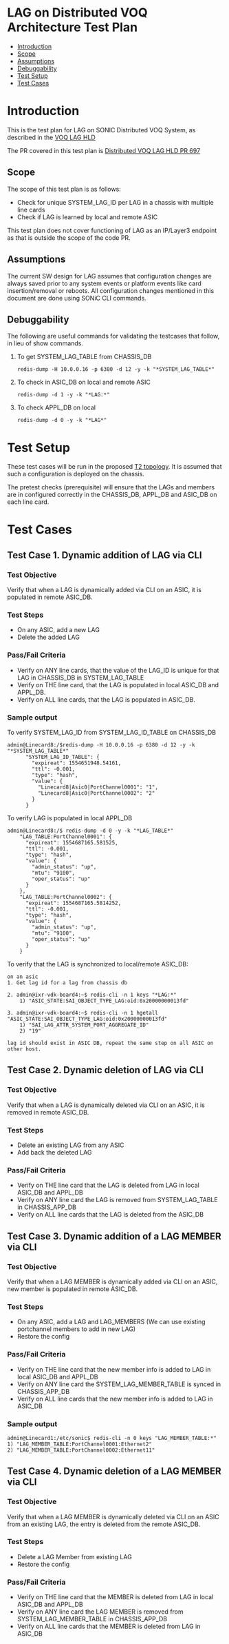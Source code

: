 # **LAG on Distributed VOQ Architecture Test Plan**

 - [Introduction](#introduction)
 - [Scope](#scope)
 - [Assumptions](#assumptions)
 - [Debuggability](#debuggability)
 - [Test Setup](#test-setup)
 - [Test Cases](#test-cases)
     
# Introduction 

This is the test plan for LAG on SONIC Distributed VOQ System, as described in the [VOQ LAG HLD](https://github.com/Azure/SONiC/blob/2e05c6b8ac570fd237484a18e732a58eec004b9c/doc/voq/lag_hld.md)

The PR covered in this test plan is [Distributed VOQ LAG HLD PR 697](https://github.com/Azure/SONiC/pull/697/files#diff-77ea0c16b4ae9885fa0e388e81f6343c6bda0f24b999f93e64fcee8467df63fc)

## Scope

The scope of this test plan is as follows:
* Check for unique SYSTEM_LAG_ID per LAG in a chassis with multiple line cards
* Check if LAG is learned by local and remote ASIC

This test plan does not cover functioning of LAG as an IP/Layer3 endpoint as that is outside the scope of the code PR.

## Assumptions

The current SW design for LAG assumes that configuration changes are always saved prior to any system events or platform events like card insertion/removal or reboots.
All configuration changes mentioned in this document are done using SONiC CLI commands.

## Debuggability

The following are useful commands for validating the testcases that follow, in lieu of show commands.

1. To get SYSTEM_LAG_TABLE from CHASSIS_DB

	`redis-dump -H 10.0.0.16 -p 6380 -d 12 -y -k "*SYSTEM_LAG_TABLE*"`

2. To check in ASIC_DB on local and remote ASIC

	`redis-dump -d 1 -y -k "*LAG:*" `

3. To check APPL_DB on local

	`redis-dump -d 0 -y -k "*LAG*"`


# Test Setup

These test cases will be run in the proposed [T2 topology](https://github.com/Azure/sonic-mgmt/blob/master/ansible/vars/topo_t2.yml). It is assumed that such a configuration is deployed on the chassis.

The pretest checks (prerequisite) will ensure that the LAGs and members are in configured correctly in the CHASSIS_DB, APPL_DB and ASIC_DB on each line card.

# Test Cases

## Test Case 1. Dynamic addition of LAG via CLI

### Test Objective
Verify that when a LAG is dynamically added via CLI on an ASIC, it is populated in remote ASIC_DB.

### Test Steps
* On any ASIC, add a new LAG
* Delete the added LAG

### Pass/Fail Criteria
*  Verify on ANY line cards, that the value of the LAG_ID is unique for that LAG in CHASSIS_DB in SYSTEM_LAG_TABLE
*  Verify on THE line card, that the LAG is populated in local ASIC_DB and APPL_DB.
*  Verify on ALL line cards, that the LAG is populated in ASIC_DB.

### Sample output
To verify SYSTEM_LAG_ID from SYSTEM_LAG_ID_TABLE on CHASSIS_DB
```
admin@Linecard8:/$redis-dump -H 10.0.0.16 -p 6380 -d 12 -y -k "*SYSTEM_LAG_TABLE*"
	  "SYSTEM_LAG_ID_TABLE": {
	    "expireat": 1554651948.54161, 
	    "ttl": -0.001, 
	    "type": "hash", 
	    "value": {
	      "Linecard8|Asic0|PortChannel0001": "1", 
	      "Linecard8|Asic0|PortChannel0002": "2"
	    }
	  }
```
  To verify LAG is populated in local APPL_DB
  ```
  admin@Linecard8:/$ redis-dump -d 0 -y -k "*LAG_TABLE*"
	  "LAG_TABLE:PortChannel0001": {
	    "expireat": 1554687165.581525, 
	    "ttl": -0.001, 
	    "type": "hash", 
	    "value": {
	      "admin_status": "up", 
	      "mtu": "9100", 
	      "oper_status": "up"
	    }
	  }, 
	  "LAG_TABLE:PortChannel0002": {
	    "expireat": 1554687165.5814252, 
	    "ttl": -0.001, 
	    "type": "hash", 
	    "value": {
	      "admin_status": "up", 
	      "mtu": "9100", 
	      "oper_status": "up"
	    }
	  }
```

To verify that the LAG is synchronized to local/remote ASIC_DB:
```
on an asic 
1. Get lag id for a lag from chassis db 

2. admin@ixr-vdk-board4:~$ redis-cli -n 1 keys "*LAG:*"
 	1) "ASIC_STATE:SAI_OBJECT_TYPE_LAG:oid:0x20000000013fd"

3. admin@ixr-vdk-board4:~$ redis-cli -n 1 hgetall "ASIC_STATE:SAI_OBJECT_TYPE_LAG:oid:0x20000000013fd" 
	1) "SAI_LAG_ATTR_SYSTEM_PORT_AGGREGATE_ID"
	2) "19"

lag id should exist in ASIC DB, repeat the same step on all ASIC on other host.
```

## Test Case 2. Dynamic deletion of LAG via CLI
### Test Objective

Verify that when a LAG is dynamically deleted via CLI on an ASIC, it is removed in remote ASIC_DB.
### Test Steps
* Delete an existing LAG from any ASIC
* Add back the deleted LAG

### Pass/Fail Criteria
*  Verify on THE line card that the  LAG is deleted from LAG in local ASIC_DB and APPL_DB
*  Verify on ANY line card the LAG is removed from SYSTEM_LAG_TABLE in CHASSIS_APP_DB
*  Verify on ALL line cards that the LAG is deleted from the ASIC_DB

## Test Case 3. Dynamic addition of a LAG MEMBER via CLI

### Test Objective
Verify that when a LAG MEMBER is dynamically added via CLI on an ASIC, new member is populated in remote ASIC_DB.

### Test Steps
* On any ASIC, add a LAG and LAG_MEMBERS (We can use existing portchannel members to add in new LAG)
* Restore the config

### Pass/Fail Criteria
*  Verify on THE line card that the new member info is added to LAG in local ASIC_DB and APPL_DB
*  Verify on ANY line card the SYSTEM_LAG_MEMBER_TABLE is synced in CHASSIS_APP_DB
*  Verify on ALL line cards that the new member info is added to LAG in ASIC_DB

### Sample output
```
admin@Linecard1:/etc/sonic$ redis-cli -n 0 keys "LAG_MEMBER_TABLE:*"  
1) "LAG_MEMBER_TABLE:PortChannel0001:Ethernet2"
2) "LAG_MEMBER_TABLE:PortChannel0002:Ethernet11"
```

## Test Case 4. Dynamic deletion of a LAG MEMBER via CLI

### Test Objective
Verify that when a LAG MEMBER is dynamically deleted via CLI on an ASIC from an existing LAG, the entry is deleted from the remote ASIC_DB.

### Test Steps
* Delete a LAG Member from existing LAG
* Restore the config

### Pass/Fail Criteria
*  Verify on THE line card that the MEMBER is deleted from LAG in local ASIC_DB and APPL_DB
*  Verify on ANY line card the LAG MEMBER is removed from SYSTEM_LAG_MEMBER_TABLE in CHASSIS_APP_DB
*  Verify on ALL line cards that the MEMBER is deleted from LAG in ASIC_DB




